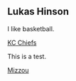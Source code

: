 ## Lukas Hinson

I like basketball.

[KC Chiefs](https://www.chiefs.com/)

This is a test.

[Mizzou](https://missouri.edu/)
